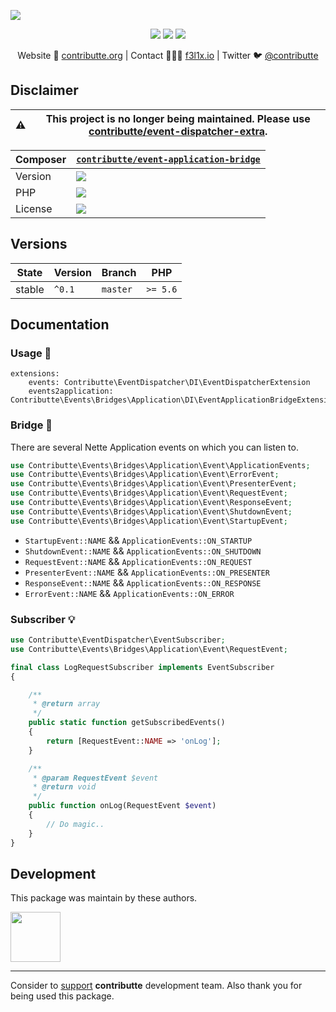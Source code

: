 ![](https://heatbadger.now.sh/github/readme/contributte/event-application-bridge/?deprecated=1)

<p align=center>
    <a href="https://bit.ly/ctteg"><img src="https://badgen.net/badge/support/gitter/cyan"></a>
    <a href="https://bit.ly/cttfo"><img src="https://badgen.net/badge/support/forum/yellow"></a>
    <a href="https://contributte.org/partners.html"><img src="https://badgen.net/badge/sponsor/donations/F96854"></a>
</p>

<p align=center>
    Website 🚀 <a href="https://contributte.org">contributte.org</a> | Contact 👨🏻‍💻 <a href="https://f3l1x.io">f3l1x.io</a> | Twitter 🐦 <a href="https://twitter.com/contributte">@contributte</a>
</p>

## Disclaimer

| :warning: | This project is no longer being maintained. Please use [contributte/event-dispatcher-extra](https://github.com/contributte/event-dispatcher-extra).
|---|---|

| Composer | [`contributte/event-application-bridge`](https://packagist.org/packages/contributte/event-application-bridge) |
|---| --- |
| Version | ![](https://badgen.net/packagist/v/contributte/event-application-bridge) |
| PHP | ![](https://badgen.net/packagist/php/contributte/event-application-bridge) |
| License | ![](https://badgen.net/github/license/contributte/event-application-bridge) |

## Versions

| State       | Version | Branch   | PHP      |
|-------------|---------|----------|----------|
| stable      | `^0.1`  | `master` | `>= 5.6` |

## Documentation

### Usage :tada:

```neon
extensions:
	events: Contributte\EventDispatcher\DI\EventDispatcherExtension
	events2application: Contributte\Events\Bridges\Application\DI\EventApplicationBridgeExtension
```

### Bridge :wrench:

There are several Nette Application events on which you can listen to.

```php
use Contributte\Events\Bridges\Application\Event\ApplicationEvents;
use Contributte\Events\Bridges\Application\Event\ErrorEvent;
use Contributte\Events\Bridges\Application\Event\PresenterEvent;
use Contributte\Events\Bridges\Application\Event\RequestEvent;
use Contributte\Events\Bridges\Application\Event\ResponseEvent;
use Contributte\Events\Bridges\Application\Event\ShutdownEvent;
use Contributte\Events\Bridges\Application\Event\StartupEvent;
```

- `StartupEvent::NAME` && `ApplicationEvents::ON_STARTUP`
- `ShutdownEvent::NAME` && `ApplicationEvents::ON_SHUTDOWN`
- `RequestEvent::NAME` && `ApplicationEvents::ON_REQUEST`
- `PresenterEvent::NAME` && `ApplicationEvents::ON_PRESENTER`
- `ResponseEvent::NAME` && `ApplicationEvents::ON_RESPONSE`
- `ErrorEvent::NAME` && `ApplicationEvents::ON_ERROR`

### Subscriber :bulb:

```php
use Contributte\EventDispatcher\EventSubscriber;
use Contributte\Events\Bridges\Application\Event\RequestEvent;

final class LogRequestSubscriber implements EventSubscriber
{

	/**
	 * @return array
	 */
	public static function getSubscribedEvents()
	{
		return [RequestEvent::NAME => 'onLog'];
	}

	/**
	 * @param RequestEvent $event
	 * @return void
	 */
	public function onLog(RequestEvent $event)
	{
		// Do magic..
	}
}
```


## Development

This package was maintain by these authors.

<a href="https://github.com/f3l1x">
  <img width="80" height="80" src="https://avatars2.githubusercontent.com/u/538058?v=3&s=80">
</a>

-----

Consider to [support](https://contributte.org/partners.html) **contributte** development team.
Also thank you for being used this package.
